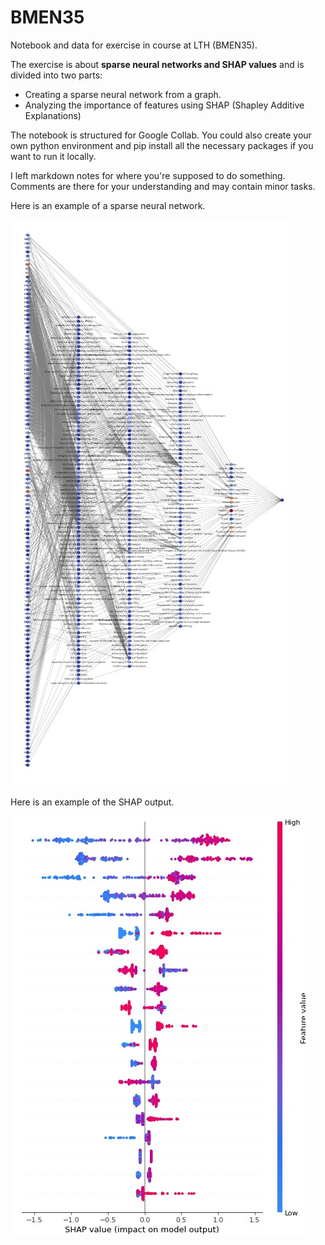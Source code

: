 # BMEN35

Notebook and data for exercise in course at LTH (BMEN35).

The exercise is about **sparse neural networks and SHAP values** and is divided into two parts:

- Creating a sparse neural network from a graph.
- Analyzing the importance of features using SHAP (Shapley Additive Explanations)

The notebook is structured for Google Collab. You could also create your own python environment and pip install all the necessary packages if you want to run it locally.

I left markdown notes for where you're supposed to do something. Comments are there for your understanding and may contain minor tasks.

Here is an example of a sparse neural network.

![alt text](sparse_nn.jpg)

Here is an example of the SHAP output.

![alt text](summary_plot.jpg)
